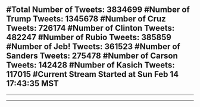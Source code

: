 #Total Number of Tweets: 3834699 
#Number of Trump Tweets: 1345678
#Number of Cruz Tweets: 726174
#Number of Clinton Tweets: 482247
#Number of Rubio Tweets: 385859
#Number of Jeb! Tweets: 361523
#Number of Sanders Tweets: 275478
#Number of Carson Tweets: 142428
#Number of Kasich Tweets: 117015
#Current Stream Started at Sun Feb 14 17:43:35 MST
---
---
---
